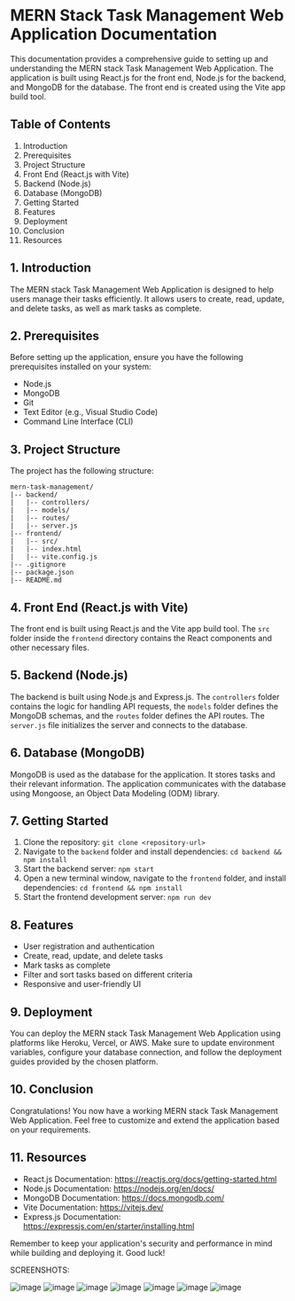 # MERN Stack Task Management Web Application Documentation

This documentation provides a comprehensive guide to setting up and understanding the MERN stack Task Management Web Application. The application is built using React.js for the front end, Node.js for the backend, and MongoDB for the database. The front end is created using the Vite app build tool.

## Table of Contents

1. Introduction
2. Prerequisites
3. Project Structure
4. Front End (React.js with Vite)
5. Backend (Node.js)
6. Database (MongoDB)
7. Getting Started
8. Features
9. Deployment
10. Conclusion
11. Resources

## 1. Introduction

The MERN stack Task Management Web Application is designed to help users manage their tasks efficiently. It allows users to create, read, update, and delete tasks, as well as mark tasks as complete.

## 2. Prerequisites

Before setting up the application, ensure you have the following prerequisites installed on your system:

- Node.js
- MongoDB
- Git
- Text Editor (e.g., Visual Studio Code)
- Command Line Interface (CLI)

## 3. Project Structure

The project has the following structure:

```
mern-task-management/
|-- backend/
|   |-- controllers/
|   |-- models/
|   |-- routes/
|   |-- server.js
|-- frontend/
|   |-- src/
|   |-- index.html
|   |-- vite.config.js
|-- .gitignore
|-- package.json
|-- README.md
```

## 4. Front End (React.js with Vite)

The front end is built using React.js and the Vite app build tool. The `src` folder inside the `frontend` directory contains the React components and other necessary files.

## 5. Backend (Node.js)

The backend is built using Node.js and Express.js. The `controllers` folder contains the logic for handling API requests, the `models` folder defines the MongoDB schemas, and the `routes` folder defines the API routes. The `server.js` file initializes the server and connects to the database.

## 6. Database (MongoDB)

MongoDB is used as the database for the application. It stores tasks and their relevant information. The application communicates with the database using Mongoose, an Object Data Modeling (ODM) library.

## 7. Getting Started

1. Clone the repository: `git clone <repository-url>`
2. Navigate to the `backend` folder and install dependencies: `cd backend && npm install`
3. Start the backend server: `npm start`
4. Open a new terminal window, navigate to the `frontend` folder, and install dependencies: `cd frontend && npm install`
5. Start the frontend development server: `npm run dev`

## 8. Features

- User registration and authentication
- Create, read, update, and delete tasks
- Mark tasks as complete
- Filter and sort tasks based on different criteria
- Responsive and user-friendly UI

## 9. Deployment

You can deploy the MERN stack Task Management Web Application using platforms like Heroku, Vercel, or AWS. Make sure to update environment variables, configure your database connection, and follow the deployment guides provided by the chosen platform.

## 10. Conclusion

Congratulations! You now have a working MERN stack Task Management Web Application. Feel free to customize and extend the application based on your requirements.

## 11. Resources

- React.js Documentation: https://reactjs.org/docs/getting-started.html
- Node.js Documentation: https://nodejs.org/en/docs/
- MongoDB Documentation: https://docs.mongodb.com/
- Vite Documentation: https://vitejs.dev/
- Express.js Documentation: https://expressjs.com/en/starter/installing.html

Remember to keep your application's security and performance in mind while building and deploying it. Good luck!

SCREENSHOTS:

![image](https://github.com/surendarjaisankar/Task_Management_Application/assets/125639407/9484f00f-5d93-41d4-aa11-24ed24b18041)
![image](https://github.com/surendarjaisankar/Task_Management_Application/assets/125639407/47dd8966-f117-4c16-a698-f22ae8c8d64b)
![image](https://github.com/surendarjaisankar/Task_Management_Application/assets/125639407/be2350a1-45a7-41b7-9555-a4c1ead5eda4)
![image](https://github.com/surendarjaisankar/Task_Management_Application/assets/125639407/a045a023-e76f-4232-9b58-77f19fecb0bb)
![image](https://github.com/surendarjaisankar/Task_Management_Application/assets/125639407/ab0e613b-e558-42af-9330-7c432f68e3ce)
![image](https://github.com/surendarjaisankar/Task_Management_Application/assets/125639407/305dddfb-4caf-4fd4-bf47-5882df9a028a)
![image](https://github.com/surendarjaisankar/Task_Management_Application/assets/125639407/ddfcaedf-2a6b-4546-9f63-2500a8bb166e)






